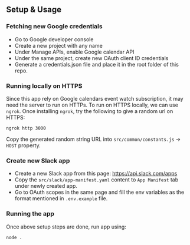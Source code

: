 ## Setup & Usage

### Fetching new Google credentials
- Go to Google developer console
- Create a new project with any name
- Under Manage APIs, enable Google calendar API 
- Under the same project, create new OAuth client ID credentials
- Generate a credentials.json file and place it in the root folder of this repo.

### Running locally on HTTPS
Since this app rely on Google calendars event watch subscription, it may need the server to run on HTTPs. 
To run on HTTPS locally, we can use `ngrok`. Once installing `ngrok`, try the following to give a random url on HTTPS:

```
ngrok http 3000
```

Copy the generated random string URL into `src/common/constants.js` -> `HOST` property.

### Create new Slack app
- Create a new Slack app from this page: https://api.slack.com/apps
- Copy the `src/slack/app-manifest.yaml` content to `App Manifest` tab under newly created app.
- Go to OAuth scopes in the same page and fill the env variables as the format mentioned in `.env.example` file.

### Running the app
Once above setup steps are done, run app using:
```
node .
```
